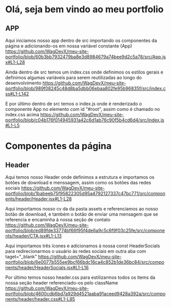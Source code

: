 # Olá, seja bem vindo ao meu portfolio
## APP
Aqui iniciamos nosso app dentro de src importando os componentes da página e adicionando-os em nossa variável constante (App)
https://github.com/WagDevX/meu-site-portfolio/blob/60b3bb7932479ba8e3d8984679a74bee9d2c5a78/src/App.jsx#L1-L28

Ainda dentro de src temos um index.css onde definimos os estilos gerais e definimos algumas variáveis para serem reutilizadas ao longo do desenvolvimento
https://github.com/WagDevX/meu-site-portfolio/blob/989f08245c48d8ba5dbb06ebaa802fe95b96835f/src/index.css#L1-L142

E por último dentro de src temos o index.js onde é renderizado o componente App no elemento com id "#root", assim como é chamado no index.css acima
https://github.com/WagDevX/meu-site-portfolio/blob/c04b176f014945931a42c6d1ab76c90f5b4cd6d4/src/index.js#L1-L5

# Componentes da página
## Header
Aqui temos nosso Header onde definimos a estrutura e importamos os botões de download e menssagem, assim como os botões das redes sociais
https://github.com/WagDevX/meu-site-portfolio/blob/1babeeb75f95822305d95a4792127337c47bc771/src/components/header/Header.jsx#L1-L28

Aqui importamos nosso cv da da pasta assets e referenciamos ao nosso botão de download, e também o botão de enviar uma mensagem que se referencia e encaminha à nossa seção de contato
https://github.com/WagDevX/meu-site-portfolio/blob/ed89fde33774bf66f95f4de6a9c5c6f9f03c25fe/src/components/header/CTA.jsx#L1-L13

Aqui importamos três ícones e adicionamos à nossa const HeaderSocials para redirecionarmos o usuário às redes sociais em outra aba com taget="_blank"
https://github.com/WagDevX/meu-site-portfolio/blob/6e0077b555ee9bcf66bdc16ca4c852b1de36bc84/src/components/header/HeaderSocials.jsx#L1-L16

Por último temos nosso header.css para estilizarmos todos os items da nossa seção header referenciado-os pelo className
https://github.com/WagDevX/meu-site-portfolio/blob/4600cdb6bd7a929d4521aaba91aceed9428a392a/src/components/header/header.css#L1-L85
